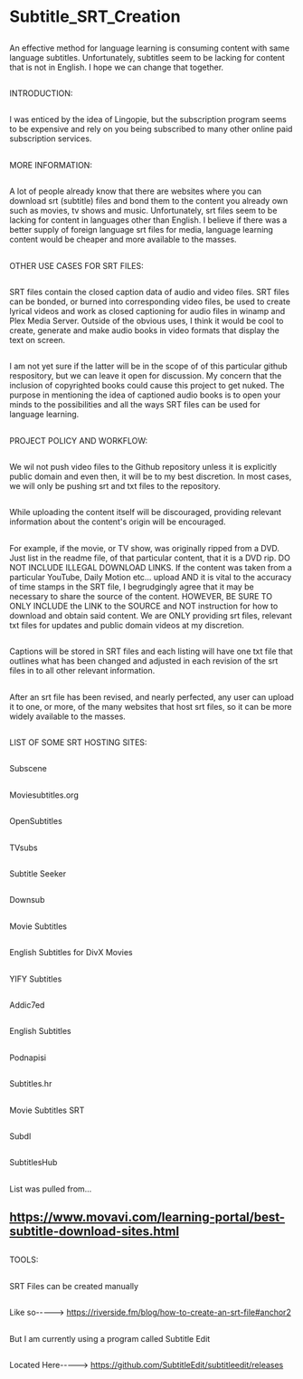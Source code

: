 # Subtitle_SRT_Creation
##
An effective method for language learning is consuming content with same language subtitles.
Unfortunately, subtitles seem to be lacking for content that is not in English. I hope we can change that together.
##
##
INTRODUCTION:
##
I was enticed by the idea of Lingopie,
but the subscription program seems to
be expensive and rely on you being subscribed
to many other online paid subscription services.
##
##
MORE INFORMATION:
##
A lot of people already know that there
are websites where you can download srt
(subtitle) files and bond them to the
content you already own such as movies,
tv shows and music. Unfortunately, srt
files seem to be lacking for content in
languages other than English. I believe
if there was a better supply of foreign
language srt files for media, language
learning content would be cheaper and
more available to the masses.
##
##
##
OTHER USE CASES FOR SRT FILES:
##
SRT files contain the closed caption
data of audio and video files. SRT
files can be bonded, or burned into
corresponding video files, be used
to create lyrical videos and work as
closed captioning for audio files in
winamp and Plex Media Server. Outside
of the obvious uses, I think it would
be cool to create, generate and make
audio books in video formats that
display the text on screen.
##
I am not yet sure if the latter
will be in the scope of of this
particular github respository,
but we can leave it open for
discussion. My concern that the
inclusion of copyrighted books
could cause this project to get
nuked. The purpose in mentioning
the idea of captioned audio books
is to open your minds to the
possibilities and all the ways
SRT files can be used for language
learning.
##
##
##
PROJECT POLICY AND WORKFLOW:
##
We wil not push video files to the Github
repository unless it is explicitly public
domain and even then, it will be to my best
discretion. In most cases, we will only be
pushing srt and txt files to the repository.
##
While uploading the content itself will be
discouraged, providing relevant information
about the content's origin will be encouraged.
##
For example, if the movie, or TV show, was
originally ripped from a DVD. Just list in
the readme file, of that particular content,
that it is a DVD rip. DO NOT INCLUDE ILLEGAL
DOWNLOAD LINKS. If the content was taken
from a particular YouTube, Daily Motion
etc... upload AND it is vital to the accuracy
of time stamps in the SRT file, I begrudgingly
agree that it may be necessary to share the
source of the content. HOWEVER, BE SURE TO
ONLY INCLUDE the LINK to the SOURCE and
NOT instruction for how to download and
obtain said content. We are ONLY providing
srt files, relevant txt files for updates
and public domain videos at my discretion.
##
Captions will be stored in SRT files and
each listing will have one txt file that
outlines what has been changed and adjusted
in each revision of the srt files in
to all other relevant information.
##
After an srt file has been revised, and
nearly perfected, any user can upload it
to one, or more, of the many websites that
host srt files, so it can be more widely
available to the masses.
##
##
##
LIST OF SOME SRT HOSTING SITES:
##
##
Subscene
##
Moviesubtitles.org
##
OpenSubtitles
##
TVsubs
##
Subtitle Seeker
##
Downsub
##
Movie Subtitles
##
English Subtitles for DivX Movies
##
YIFY Subtitles
##
Addic7ed
##
English Subtitles
##
Podnapisi
##
Subtitles.hr
##
Movie Subtitles SRT
##
Subdl
##
SubtitlesHub
##
List was pulled from...
## https://www.movavi.com/learning-portal/best-subtitle-download-sites.html
##
TOOLS:
##
SRT Files can be created manually
##
Like so-----> https://riverside.fm/blog/how-to-create-an-srt-file#anchor2
##
But I am currently using a program called Subtitle Edit
##
Located Here-----> https://github.com/SubtitleEdit/subtitleedit/releases
